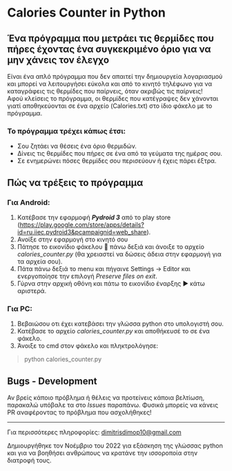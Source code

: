 # Calories Counter in Python

## Ένα πρόγραμμα που μετράει τις θερμίδες που πήρες έχοντας ένα συγκεκριμένο όριο για να μην χάνεις τον έλεγχο

Είναι ένα απλό πρόγραμμα που δεν απαιτεί την δημιουργεία λογαριασμού και μπορεί να λειτουργήσει εύκολα και από το κινητό τηλέφωνο για να καταγράφεις τις θερμίδες που παίρνεις, όταν ακριβώς τις παίρνεις! \
Αφού κλείσεις το πρόγραμμα, οι θερμίδες που κατέγραψες δεν χάνονται γιατί αποθηκεύονται σε ένα αρχείο (Calories.txt) στο ίδιο φάκελο με το πρόγραμμα.

### Το πρόγραμμα τρέχει κάπως έτσι:
* Σου ζητάει να θέσεις ένα όριο θερμιδών.
* Δίνεις τις θερμίδες που πήρες σε ένα από τα γεύματα της ημέρας σου.
* Σε ενημερώνει πόσες θερμίδες σου περισεύουν ή έχεις πάρει έξτρα. 

## Πώς να τρέξεις το πρόγραμμα
### Για Android:
1. Kατέβασε την εφαρμοφή ***Pydroid 3*** από το play store (https://play.google.com/store/apps/details?id=ru.iiec.pydroid3&pcampaignid=web_share).
2. Ανοίξε στην εφαρμογή στο κινητό σου
3. Πάτησε το εικονίδιο φάκελου 📁 πάνω δεξιά και άνοιξε το αρχείο *calories_counter.py* (θα χρειαστεί να δώσεις άδεια στην εφαρμογή για τα αρχεία σου).
4. Πάτα πάνω δεξιά το menu και πήγαινε Settings -> Editor και ενεργοποίησε την επιλογή *Preserve files on exit*.
5. Γύρνα στην αρχική οθόνη και πάτω το εικονίδιο έναρξης ▶️ κάτω αριστερά.

### Για PC:
1. Βεβαιώσου οτι έχει κατεβάσει την γλώσσα python στο υπολογιστή σου.
2. Κατέβασε το αρχείο *calories_counter.py* και αποθήκευσέ το σε ένα φάκελο.
3. Άνοιξε το cmd στον φάκελο και πληκτρολόγησε:
>  python calories_counter.py


## Bugs - Development
Αν βρείς κάποιο πρόβλημα ή θέλεις να προτείνεις κάποια βελτίωση, παρακαλώ υπόβαλε τα στο *Ιssues* παραπάνω. Φυσικά μπορείς να κάνεις PR αναφέροντας το πρόβλημα που ασχολήθηκες!

<hr>

Για περισσότερες πληροφορίες: dimitrisdimop10@gmail.com

Δημιουργήθηκε τον Νοέμβριο του 2022 για εξάσκηση της γλώσσας python και για να βοηθήσει ανθρώπους να κρατάνε την ισσοροποία στην διατροφή τους.
